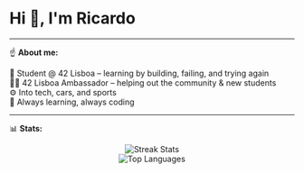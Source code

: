 # Hi 👋, I'm Ricardo

---

☝️ **About me:**

🧠 Student @ 42 Lisboa – learning by building, failing, and trying again  
👨‍💻 42 Lisboa Ambassador – helping out the community & new students  
⚙️ Into tech, cars, and sports  
🚀 Always learning, always coding  

---

📊 **Stats:**

<!-- GitHub Stats Widgets -->
<p align="center">
  <img src="https://github-readme-streak-stats.herokuapp.com?user=YOUR_USERNAME&theme=dark&hide_border=true" alt="Streak Stats"/>
  <br>
  <img src="https://github-readme-stats.vercel.app/api/top-langs/?username=YOUR_USERNAME&layout=compact&theme=dark&hide_border=true" alt="Top Languages"/>
</p>
